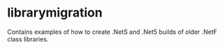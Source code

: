 # librarymigration
Contains examples of how to create .NetS and .Net5 builds of older .NetF class libraries.
